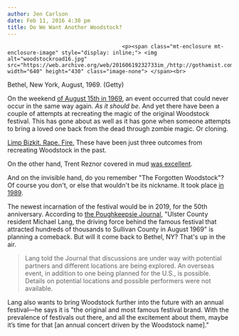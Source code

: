 ```yaml
---
author: Jen Carlson
date: Feb 11, 2016 4:30 pm
title: Do We Want Another Woodstock?
---
```


	
										<p><span class="mt-enclosure mt-enclosure-image" style="display: inline;"> <img alt="woodstockroad16.jpg" src="https://web.archive.org/web/20160619232733im_/http://gothamist.com/attachments/arts_jen/woodstockroad16.jpg" width="640" height="430" class="image-none"> </span><br>
<span class="photo_caption">Bethel, New York, August, 1969. (Getty)</span></p>

<p>On the weekend <a href="https://web.archive.org/web/20160619232733/http://gothamist.com/tags/woodstock">of August 15th in 1969</a>, an event occurred that could never occur in the same way again. <em>As it should be</em>. And yet there have been a couple of attempts at recreating the magic of the original Woodstock festival. This has gone about as well as it has gone when someone attempts to bring a loved one back from the dead through zombie magic. Or cloning. </p>

<p><a href="https://web.archive.org/web/20160619232733/https://en.wikipedia.org/wiki/Woodstock_1999#Violence">Limp Bizkit. Rape. Fire.</a> These have been just three outcomes from recreating Woodstock in the past.</p>

<p>On the other hand, Trent Reznor covered in mud <a href="https://web.archive.org/web/20160619232733/http://gothamist.com/2013/02/25/nine_inch_nails_returns_revisit_the.php">was excellent</a>.</p>

<p>And on the invisible hand, do you remember &quot;The Forgotten Woodstock&quot;? Of course you don&apos;t, or else that wouldn&apos;t be its nickname. It took place <a href="https://web.archive.org/web/20160619232733/https://en.wikipedia.org/wiki/Woodstock_%2789">in 1989</a>.</p>

<p>The newest incarnation of the festival would be in 2019, for the 50th anniversary. According to <a href="https://web.archive.org/web/20160619232733/http://www.poughkeepsiejournal.com/story/entertainment/2016/02/10/woodstock-50th-anniversary-concert-works/80195364/">the Poughkeepsie Journal</a>, &quot;Ulster County resident Michael Lang, the driving force behind the famous festival that attracted hundreds of thousands to Sullivan County in August 1969&quot; is planning a comeback. But will it come back to Bethel, NY? That&apos;s up in the air.</p>

<blockquote>Lang told the Journal that discussions are under way with potential partners and different locations are being explored. An overseas event, in addition to one being planned for the U.S., is possible. Details on potential locations and possible performers were not available.</blockquote>

<p>Lang also wants to bring Woodstock further into the future with an annual festival&#x2014;he says it is &quot;the original and most famous festival brand. With the prevalence of festivals out there, and all the excitement about them, maybe it&#x2019;s time for that [an annual concert driven by the Woodstock name].&quot;</p>					
										
									
				